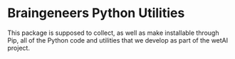 # Braingeneers Python Utilities

This package is supposed to collect, as well as make installable
through Pip, all of the Python code and utilities that we develop as
part of the wetAI project.
